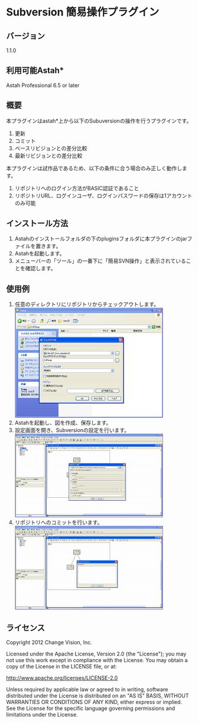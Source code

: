 Subversion 簡易操作プラグイン
===============================

**バージョン**
----------------
1.1.0

**利用可能Astah***
----------------
Astah Professional 6.5 or later

**概要**
----------------
本プラグインはastah*上から以下のSubuversionの操作を行うプラグインです。  
1. 更新  
2. コミット  
3. ベースリビジョンとの差分比較  
4. 最新リビジョンとの差分比較

本プラグインは試作品であるため、以下の条件に合う場合のみ正しく動作します。  
1. リポジトリへのログイン方法がBASIC認証であること  
2. リポジトリURL、ログインユーザ、ログインパスワードの保存は1アカウントのみ可能



**インストール方法**
----------------
1. Astahのインストールフォルダの下のpluginsフォルダに本プラグインのjarファイルを置きます。
2. Astahを起動します。
3. メニューバーの「ツール」の一番下に「簡易SVN操作」と表示されていることを確認します。

**使用例**
----------------
1. 任意のディレクトリにリポジトリからチェックアウトします。![Alt text](./readme_images/checkout.png "checkout window")
2. Astahを起動し、図を作成、保存します。
3. 設定画面を開き、Subversionの設定を行います。![Alt text](./readme_images/config2.png "config window")
4. リポジトリへのコミットを行います。![Alt text](./readme_images/commit_comment.png "commit comment window")

**ライセンス**
---------------
Copyright 2012 Change Vision, Inc.

Licensed under the Apache License, Version 2.0 (the "License");
you may not use this work except in compliance with the License.
You may obtain a copy of the License in the LICENSE file, or at:

   <http://www.apache.org/licenses/LICENSE-2.0>

Unless required by applicable law or agreed to in writing, software
distributed under the License is distributed on an "AS IS" BASIS,
WITHOUT WARRANTIES OR CONDITIONS OF ANY KIND, either express or implied.
See the License for the specific language governing permissions and
limitations under the License.
